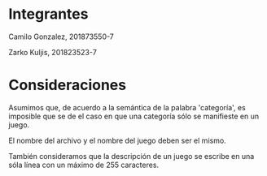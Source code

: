 # Integrantes
Camilo Gonzalez, 201873550-7

Zarko Kuljis, 201823523-7
# Consideraciones
Asumimos que, de acuerdo a la semántica de la palabra 'categoría', es imposible que se de el caso en que una categoría sólo se manifieste en un juego.

El nombre del archivo y el nombre del juego deben ser el mismo.

También consideramos que la descripción de un juego se escribe en una sóla línea con un máximo de 255 caracteres.